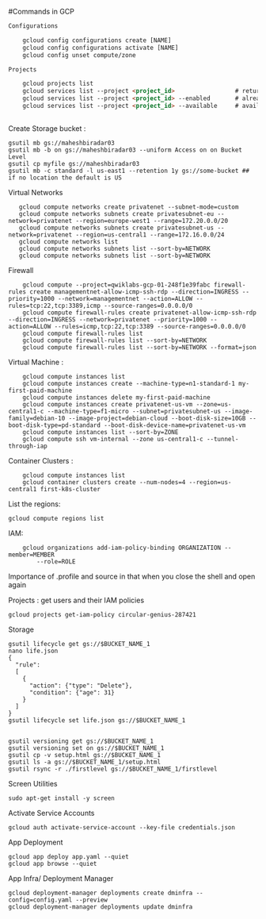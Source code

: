 #Commands in GCP
```html
Configurations

    gcloud config configurations create [NAME]
    gcloud config configurations activate [NAME] 
    gcloud config unset compute/zone
```   
```html
Projects

    gcloud projects list            
    gcloud services list --project <project_id>                 # returns already enabled services though flag is not there # 
    gcloud services list --project <project_id> --enabled       # already enabled
    gcloud services list --project <project_id> --available     # available to be enabled 
       
```        

Create Storage bucket :

    gsutil mb gs://maheshbiradar03
    gsutil mb -b on gs://maheshbiradar03 --uniform Access on on Bucket Level
    gsutil cp myfile gs://maheshbiradar03
    gsutil mb -c standard -l us-east1 --retention 1y gs://some-bucket ## if no location the default is US

   
Virtual Networks
   
       gcloud compute networks create privatenet --subnet-mode=custom
       gcloud compute networks subnets create privatesubnet-eu --network=privatenet --region=europe-west1 --range=172.20.0.0/20
       gcloud compute networks subnets create privatesubnet-us --network=privatenet --region=us-central1 --range=172.16.0.0/24
       gcloud compute networks list
       gcloud compute networks subnets list --sort-by=NETWORK
       gcloud compute networks subnets list --sort-by=NETWORK
       
  Firewall
  
        gcloud compute --project=qwiklabs-gcp-01-248f1e39fabc firewall-rules create managementnet-allow-icmp-ssh-rdp --direction=INGRESS --priority=1000 --network=managementnet --action=ALLOW --rules=tcp:22,tcp:3389,icmp --source-ranges=0.0.0.0/0
        gcloud compute firewall-rules create privatenet-allow-icmp-ssh-rdp --direction=INGRESS --network=privatenet --priority=1000 --action=ALLOW --rules=icmp,tcp:22,tcp:3389 --source-ranges=0.0.0.0/0
        gcloud compute firewall-rules list
        gcloud compute firewall-rules list --sort-by=NETWORK
        gcloud compute firewall-rules list --sort-by=NETWORK --format=json
        


Virtual Machine :
        
        gcloud compute instances list
        gcloud compute instances create --machine-type=n1-standard-1 my-first-paid-machine
        gcloud compute instances delete my-first-paid-machine
        gcloud compute instances create privatenet-us-vm --zone=us-central1-c --machine-type=f1-micro --subnet=privatesubnet-us --image-family=debian-10 --image-project=debian-cloud --boot-disk-size=10GB --boot-disk-type=pd-standard --boot-disk-device-name=privatenet-us-vm
        gcloud compute instances list --sort-by=ZONE
        gcloud compute ssh vm-internal --zone us-central1-c --tunnel-through-iap
Container Clusters :
    
        gcloud compute instances list
        gcloud container clusters create --num-nodes=4 --region=us-central1 first-k8s-cluster
    

List the regions:

    gcloud compute regions list
   
IAM:
        
        gcloud organizations add-iam-policy-binding ORGANIZATION --member=MEMBER
            --role=ROLE
Importance of .profile and source in that  when you close the shell and open again


Projects :
    get users and their IAM policies
     
    gcloud projects get-iam-policy circular-genius-287421


Storage

    gsutil lifecycle get gs://$BUCKET_NAME_1
    nano life.json
    {
      "rule":
      [
        {
          "action": {"type": "Delete"},
          "condition": {"age": 31}
        }
      ]
    }
    gsutil lifecycle set life.json gs://$BUCKET_NAME_1
    
    
    gsutil versioning get gs://$BUCKET_NAME_1
    gsutil versioning set on gs://$BUCKET_NAME_1
    gsutil cp -v setup.html gs://$BUCKET_NAME_1
    gsutil ls -a gs://$BUCKET_NAME_1/setup.html
    gsutil rsync -r ./firstlevel gs://$BUCKET_NAME_1/firstlevel
    
Screen Utilities

    sudo apt-get install -y screen
    
Activate Service Accounts

    gcloud auth activate-service-account --key-file credentials.json

App Deployment

    gcloud app deploy app.yaml --quiet
    gcloud app browse --quiet
    
    
 App Infra/ Deployment Manager
 
    gcloud deployment-manager deployments create dminfra --config=config.yaml --preview
    gcloud deployment-manager deployments update dminfra
